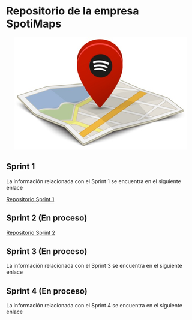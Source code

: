 # Repositorio de la empresa SpotiMaps
<p align="center">
  <img width="460" height="300" src="https://github.com/NLopezT04/isi-SpotiMaps/blob/Sprint1/LOGO.jpeg">
</p>

## Sprint 1
La información relacionada con el Sprint 1 se encuentra en el siguiente enlace

[Repositorio Sprint 1](https://github.com/NLopezT04/isi-SpotiMaps/tree/Sprint1)

## Sprint 2 (En proceso)
[Repositorio Sprint 2](https://github.com/NLopezT04/isi-SpotiMaps/tree/Sprint2)

## Sprint 3 (En proceso)
La información relacionada con el Sprint 3 se encuentra en el siguiente enlace

## Sprint 4 (En proceso)
La información relacionada con el Sprint 4 se encuentra en el siguiente enlace

